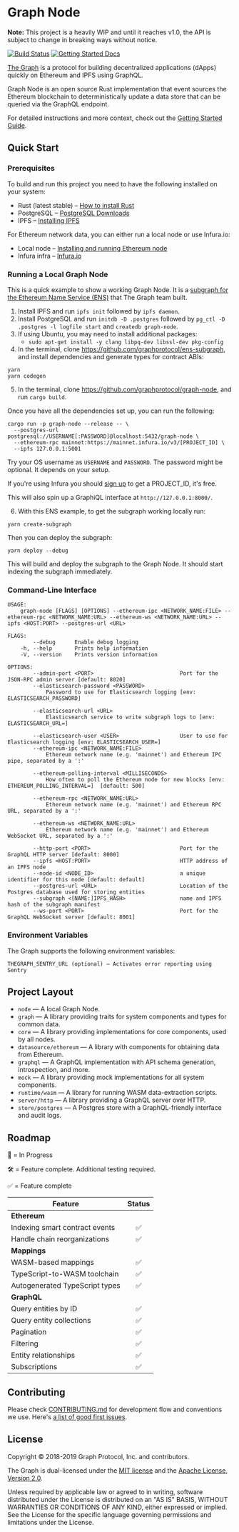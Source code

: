 # Graph Node

**Note:** This project is a heavily WIP and until it reaches v1.0, the API is subject to change in breaking ways without notice.

[![Build Status](https://travis-ci.org/graphprotocol/graph-node.svg?branch=master)](https://travis-ci.org/graphprotocol/graph-node)
[![Getting Started Docs](https://img.shields.io/badge/docs-getting--started-brightgreen.svg)](docs/getting-started.md)

[The Graph](https://thegraph.com/) is a protocol for building decentralized applications (dApps) quickly on Ethereum and IPFS using GraphQL.

Graph Node is an open source Rust implementation that event sources the Ethereum blockchain to deterministically update a data store that can be queried via the GraphQL endpoint.

For detailed instructions and more context, check out the [Getting Started Guide](docs/getting-started.md).

## Quick Start

### Prerequisites

To build and run this project you need to have the following installed on your system:

- Rust (latest stable) – [How to install Rust](https://www.rust-lang.org/en-US/install.html)
- PostgreSQL – [PostgreSQL Downloads](https://www.postgresql.org/download/)
- IPFS – [Installing IPFS](https://ipfs.io/docs/install/)

For Ethereum network data, you can either run a local node or use Infura.io:

- Local node – [Installing and running Ethereum node](https://ethereum.gitbooks.io/frontier-guide/content/getting_a_client.html)
- Infura infra – [Infura.io](https://infura.io/)

### Running a Local Graph Node

This is a quick example to show a working Graph Node. It is a [subgraph for the Ethereum Name Service (ENS)](https://github.com/graphprotocol/ens-subgraph) that The Graph team built.

1. Install IPFS and run `ipfs init` followed by `ipfs daemon`.
2. Install PostgreSQL and run `initdb -D .postgres` followed by `pg_ctl -D .postgres -l logfile start` and `createdb graph-node`.
3. If using Ubuntu, you may need to install additional packages:
   - `sudo apt-get install -y clang libpq-dev libssl-dev pkg-config`
4. In the terminal, clone https://github.com/graphprotocol/ens-subgraph, and install dependencies and generate types for contract ABIs:

```
yarn
yarn codegen
```

5. In the terminal, clone https://github.com/graphprotocol/graph-node, and run `cargo build`.

Once you have all the dependencies set up, you can run the following:

```
cargo run -p graph-node --release -- \
  --postgres-url postgresql://USERNAME[:PASSWORD]@localhost:5432/graph-node \
  --ethereum-rpc mainnet:https://mainnet.infura.io/v3/[PROJECT_ID] \
  --ipfs 127.0.0.1:5001
```

Try your OS username as `USERNAME` and `PASSWORD`. The password might be optional. It depends on your setup.

If you're using Infura you should [sign up](https://infura.io/register) to get a PROJECT_ID, it's free.

This will also spin up a GraphiQL interface at `http://127.0.0.1:8000/`.

6.  With this ENS example, to get the subgraph working locally run:

```
yarn create-subgraph
```

Then you can deploy the subgraph:

```
yarn deploy --debug
```

This will build and deploy the subgraph to the Graph Node. It should start indexing the subgraph immediately.

### Command-Line Interface

```
USAGE:
    graph-node [FLAGS] [OPTIONS] --ethereum-ipc <NETWORK_NAME:FILE> --ethereum-rpc <NETWORK_NAME:URL> --ethereum-ws <NETWORK_NAME:URL> --ipfs <HOST:PORT> --postgres-url <URL>

FLAGS:
        --debug      Enable debug logging
    -h, --help       Prints help information
    -V, --version    Prints version information

OPTIONS:
        --admin-port <PORT>                           Port for the JSON-RPC admin server [default: 8020]
        --elasticsearch-password <PASSWORD>
            Password to use for Elasticsearch logging [env: ELASTICSEARCH_PASSWORD]

        --elasticsearch-url <URL>
            Elasticsearch service to write subgraph logs to [env: ELASTICSEARCH_URL=]

        --elasticsearch-user <USER>                   User to use for Elasticsearch logging [env: ELASTICSEARCH_USER=]
        --ethereum-ipc <NETWORK_NAME:FILE>
            Ethereum network name (e.g. 'mainnet') and Ethereum IPC pipe, separated by a ':'

        --ethereum-polling-interval <MILLISECONDS>
            How often to poll the Ethereum node for new blocks [env: ETHEREUM_POLLING_INTERVAL=]  [default: 500]

        --ethereum-rpc <NETWORK_NAME:URL>
            Ethereum network name (e.g. 'mainnet') and Ethereum RPC URL, separated by a ':'

        --ethereum-ws <NETWORK_NAME:URL>
            Ethereum network name (e.g. 'mainnet') and Ethereum WebSocket URL, separated by a ':'

        --http-port <PORT>                            Port for the GraphQL HTTP server [default: 8000]
        --ipfs <HOST:PORT>                            HTTP address of an IPFS node
        --node-id <NODE_ID>                           a unique identifier for this node [default: default]
        --postgres-url <URL>                          Location of the Postgres database used for storing entities
        --subgraph <[NAME:]IPFS_HASH>                 name and IPFS hash of the subgraph manifest
        --ws-port <PORT>                              Port for the GraphQL WebSocket server [default: 8001]
```

### Environment Variables

The Graph supports the following environment variables:

```
THEGRAPH_SENTRY_URL (optional) — Activates error reporting using Sentry
```

## Project Layout

- `node` — A local Graph Node.
- `graph` — A library providing traits for system components and types for
  common data.
- `core` — A library providing implementations for core components, used by all
  nodes.
- `datasource/ethereum` — A library with components for obtaining data from
  Ethereum.
- `graphql` — A GraphQL implementation with API schema generation,
  introspection, and more.
- `mock` — A library providing mock implementations for all system components.
- `runtime/wasm` — A library for running WASM data-extraction scripts.
- `server/http` — A library providing a GraphQL server over HTTP.
- `store/postgres` — A Postgres store with a GraphQL-friendly interface
  and audit logs.

## Roadmap

🔨 = In Progress

🛠 = Feature complete. Additional testing required.

✅ = Feature complete


| Feature |  Status |
| ------- |  :------: |
| **Ethereum** |    |
| Indexing smart contract events | ✅ |
| Handle chain reorganizations | ✅ |
| **Mappings** |    |
| WASM-based mappings| ✅ |
| TypeScript-to-WASM toolchain | ✅ |
| Autogenerated TypeScript types | ✅ |
| **GraphQL** |     |
| Query entities by ID | ✅ |
| Query entity collections | ✅ |
| Pagination | ✅ |
| Filtering | ✅ |
| Entity relationships | ✅ |
| Subscriptions | ✅ |


## Contributing

Please check [CONTRIBUTING.md](CONTRIBUTING.md) for development flow and conventions we use.
Here's [a list of good first issues](https://github.com/graphprotocol/graph-node/labels/good%20first%20issue).

## License

Copyright &copy; 2018-2019 Graph Protocol, Inc. and contributors.

The Graph is dual-licensed under the [MIT license](LICENSE-MIT) and the [Apache License, Version 2.0](LICENSE-APACHE).

Unless required by applicable law or agreed to in writing, software distributed under the License is distributed on an "AS IS" BASIS, WITHOUT WARRANTIES OR CONDITIONS OF ANY KIND, either expressed or implied. See the License for the specific language governing permissions and limitations under the License.
